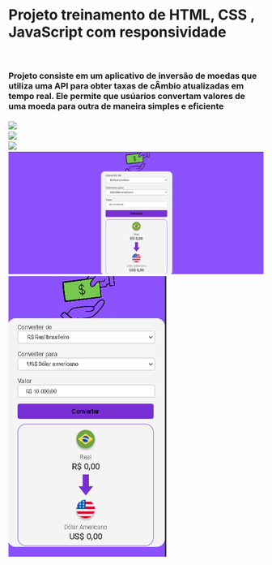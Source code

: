 <h1>Projeto  treinamento de HTML, CSS , JavaScript com responsividade</h1>
<br>
<h3>Projeto consiste em um  aplicativo de inversão de moedas  que utiliza uma API para obter taxas de cÂmbio atualizadas em tempo real. Ele permite que usúarios convertam valores de uma moeda para outra de maneira simples e eficiente
  <br>
<br>
<img src="https://img.shields.io/badge/HTML-239120?style=for-the-badge&logo=html5&logoColor=white">
  <br>
<img src="https://img.shields.io/badge/CSS-239120?&style=for-the-badge&logo=css3&logoColor=white">
  <br>
<img src="https://img.shields.io/badge/JAVASCRIPT-239120?&style=for-the-badge&logo=JAVASCRIPT3&logoColor=white">

<img src="https://github.com/Gustavomacedo92/conversor-de-moedas/blob/master/assets/conversor%20desktop.png?raw=true">
<img src="https://github.com/Gustavomacedo92/conversor-de-moedas/blob/master/assets/conversor%20responsivo.png?raw=true">
